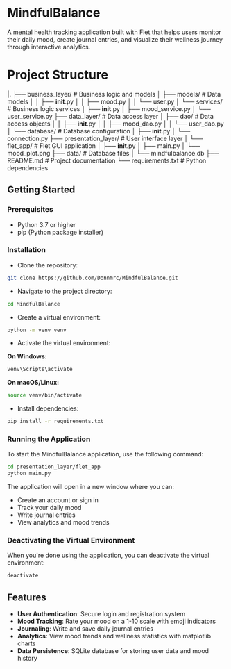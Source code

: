 # MindfulBalance

A mental health tracking application built with Flet that helps users monitor their daily mood, create journal entries, and visualize their wellness journey through interactive analytics.


# Project Structure
|.
├── business_layer/             # Business logic and models
│   ├── models/                 # Data models
│   │   ├── __init__.py
│   │   ├── mood.py
│   │   └── user.py
│   └── services/               # Business logic services
│       ├── __init__.py
│       ├── mood_service.py
│       └── user_service.py
├── data_layer/                 # Data access layer
│   ├── dao/                    # Data access objects
│   │   ├── __init__.py
│   │   ├── mood_dao.py
│   │   └── user_dao.py
│   └── database/               # Database configuration
│       ├── __init__.py
│       └── connection.py
├── presentation_layer/         # User interface layer
│   └── flet_app/               # Flet GUI application
│       ├── __init__.py
│       ├── main.py
│       └── mood_plot.png
├── data/                       # Database files
│   └── mindfulbalance.db
├── README.md                   # Project documentation
└── requirements.txt            # Python dependencies

## Getting Started

### Prerequisites

- Python 3.7 or higher
- pip (Python package installer)

### Installation

* Clone the repository:

```bash
git clone https://github.com/Donnmrc/MindfulBalance.git
```

* Navigate to the project directory:

```bash
cd MindfulBalance
```

* Create a virtual environment:

```bash
python -m venv venv
```

* Activate the virtual environment:

**On Windows:**
```bash
venv\Scripts\activate
```

**On macOS/Linux:**
```bash
source venv/bin/activate
```

* Install dependencies:

```bash
pip install -r requirements.txt
```

### Running the Application

To start the MindfulBalance application, use the following command:

```bash
cd presentation_layer/flet_app
python main.py
```

The application will open in a new window where you can:
- Create an account or sign in
- Track your daily mood
- Write journal entries
- View analytics and mood trends

### Deactivating the Virtual Environment

When you're done using the application, you can deactivate the virtual environment:

```bash
deactivate
```

## Features

- **User Authentication**: Secure login and registration system
- **Mood Tracking**: Rate your mood on a 1-10 scale with emoji indicators
- **Journaling**: Write and save daily journal entries
- **Analytics**: View mood trends and wellness statistics with matplotlib charts
- **Data Persistence**: SQLite database for storing user data and mood history
